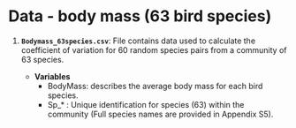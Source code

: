 # Data - body mass (63 bird species)

1. **`Bodymass_63species.csv`**: File contains data used to calculate the coefficient of variation for 60 random species pairs from a community of 63 species.

   + **Variables**
     * BodyMass: describes the average body mass for each bird species. 
     * Sp_* : Unique identification for species (63) within the community (Full species names are provided in Appendix S5).

